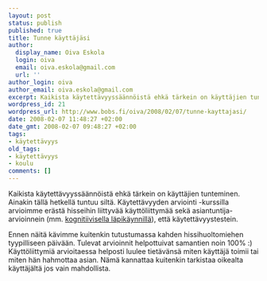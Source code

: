 ```yaml
---
layout: post
status: publish
published: true
title: Tunne käyttäjäsi
author:
  display_name: Oiva Eskola
  login: oiva
  email: oiva.eskola@gmail.com
  url: ''
author_login: oiva
author_email: oiva.eskola@gmail.com
excerpt: Kaikista käytettävyyssäännöistä ehkä tärkein on käyttäjien tunteminen.
wordpress_id: 21
wordpress_url: http://www.bobs.fi/oiva/2008/02/07/tunne-kayttajasi/
date: 2008-02-07 11:48:27 +02:00
date_gmt: 2008-02-07 09:48:27 +02:00
tags:
- käytettävyys
old_tags:
- käytettävyys
- koulu
comments: []
---
```

<p>Kaikista käytettävyyssäännöistä ehkä tärkein on käyttäjien tunteminen. Ainakin tällä hetkellä tuntuu siltä. Käytettävyyden arviointi -kurssilla arvioimme erästä hisseihin liittyvää käyttöliittymää sekä asiantuntija-arvioinnein (mm. <a href="http://en.wikipedia.org/wiki/Cognitive_walkthrough">kognitiivisella läpikäynnillä</a>), että käytettävyystestein.</p>
<p>Ennen näitä kävimme kuitenkin tutustumassa kahden hissihuoltomiehen tyypilliseen päivään. Tulevat arvioinnit helpottuivat samantien noin 100% :) Käyttöliittymiä arvioitaessa helposti luulee tietävänsä miten käyttäjä toimii tai miten hän hahmottaa asian. Nämä kannattaa kuitenkin tarkistaa oikealta käyttäjältä jos vain mahdollista.</p>
